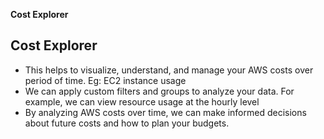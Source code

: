 **Cost Explorer**

## Cost Explorer
- This helps to visualize, understand, and manage your AWS costs over period of time. Eg: EC2 instance usage
- We can apply custom filters and groups to analyze your data. For example, we can view resource usage at the hourly level
- By analyzing AWS costs over time, we can make informed decisions about future costs and how to plan your budgets.
